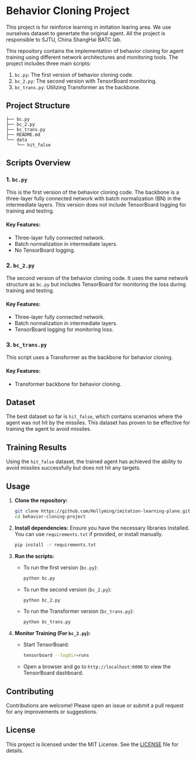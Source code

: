 # Behavior Cloning Project

This project is for reinforce learning in imitation learing area. We use ourselves dataset to genertate the original agent. All the project is responsible to SJTU, China ShangHai BATC lab.

This repository contains the implementation of behavior cloning for agent training using different network architectures and monitoring tools. The project includes three main scripts:

1. `bc.py`: The first version of behavior cloning code.
2. `bc_2.py`: The second version with TensorBoard monitoring.
3. `bc_trans.py`: Utilizing Transformer as the backbone.

## Project Structure

```
├── bc.py
├── bc_2.py
├── bc_trans.py
├── README.md
└── data
    └── hit_false
```

## Scripts Overview

### 1. `bc.py`
This is the first version of the behavior cloning code. The backbone is a three-layer fully connected network with batch normalization (BN) in the intermediate layers. This version does not include TensorBoard logging for training and testing.

#### Key Features:
- Three-layer fully connected network.
- Batch normalization in intermediate layers.
- No TensorBoard logging.

### 2. `bc_2.py`
The second version of the behavior cloning code. It uses the same network structure as `bc.py` but includes TensorBoard for monitoring the loss during training and testing.

#### Key Features:
- Three-layer fully connected network.
- Batch normalization in intermediate layers.
- TensorBoard logging for monitoring loss.

### 3. `bc_trans.py`
This script uses a Transformer as the backbone for behavior cloning.

#### Key Features:
- Transformer backbone for behavior cloning.

## Dataset

The best dataset so far is `hit_false`, which contains scenarios where the agent was not hit by the missiles. This dataset has proven to be effective for training the agent to avoid missiles.

## Training Results

Using the `hit_false` dataset, the trained agent has achieved the ability to avoid missiles successfully but does not hit any targets.

## Usage

1. **Clone the repository:**
   ```bash
   git clone https://github.com/Hollyming/imitation-learning-plane.git
   cd behavior-cloning-project
   ```

2. **Install dependencies:**
   Ensure you have the necessary libraries installed. You can use `requirements.txt` if provided, or install manually.
   ```bash
   pip install -r requirements.txt
   ```

3. **Run the scripts:**
   - To run the first version (`bc.py`):
     ```bash
     python bc.py
     ```
   - To run the second version (`bc_2.py`):
     ```bash
     python bc_2.py
     ```
   - To run the Transformer version (`bc_trans.py`):
     ```bash
     python bc_trans.py
     ```

4. **Monitor Training (For `bc_2.py`):**
   - Start TensorBoard:
     ```bash
     tensorboard --logdir=runs
     ```
   - Open a browser and go to `http://localhost:6006` to view the TensorBoard dashboard.

## Contributing

Contributions are welcome! Please open an issue or submit a pull request for any improvements or suggestions.

## License

This project is licensed under the MIT License. See the [LICENSE](LICENSE) file for details.

